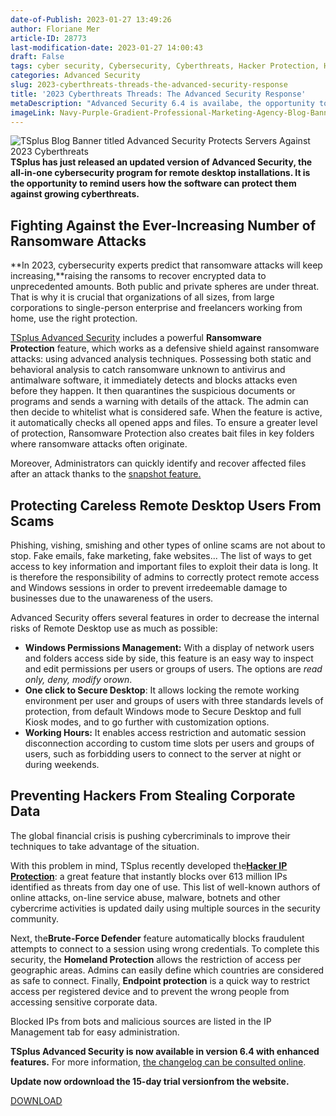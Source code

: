 ```yaml
---
date-of-Publish: 2023-01-27 13:49:26
author: Floriane Mer
article-ID: 28773
last-modification-date: 2023-01-27 14:00:43
draft: False
tags: cyber security, Cybersecurity, Cyberthreats, Hacker Protection, Hackers, it security, News, Ransomware Protection, Remote Access Security, remote desktop security, server security, Users Rights, Windows Permissions
categories: Advanced Security
slug: 2023-cyberthreats-threads-the-advanced-security-response
title: '2023 Cyberthreats Threads: The Advanced Security Response'
metaDescription: "Advanced Security 6.4 is availabe, the opportunity to remind users how the software can protect them against growing cyberthreats."
imageLink: Navy-Purple-Gradient-Professional-Marketing-Agency-Blog-Banner-1024x576.jpg
---
```

![TSplus Blog Banner titled Advanced Security Protects Servers Against 2023 Cyberthreats](/images/Navy-Purple-Gradient-Professional-Marketing-Agency-Blog-Banner-1024x576.jpg)
**TSplus has just released an updated version of Advanced Security, the all-in-one cybersecurity program for remote desktop installations. It is the opportunity to remind users how the software can protect them against growing cyberthreats.**


## Fighting Against the Ever-Increasing Number of Ransomware Attacks


**In 2023, cybersecurity experts predict that ransomware attacks will keep increasing,**raising the ransoms to recover encrypted data to unprecedented amounts. Both public and private spheres are under threat. That is why it is crucial that organizations of all sizes, from large corporations to single-person enterprise and freelancers working from home, use the right protection.

[TSplus Advanced Security](https://tsplus.net/advanced-security/) includes a powerful **Ransomware Protection** feature, which works as a defensive shield against ransomware attacks: using advanced analysis techniques. Possessing both static and behavioral analysis to catch ransomware unknown to antivirus and antimalware software, it immediately detects and blocks attacks even before they happen. It then quarantines the suspicious documents or programs and sends a warning with details of the attack. The admin can then decide to whitelist what is considered safe. When the feature is active, it automatically checks all opened apps and files. To ensure a greater level of protection, Ransomware Protection also creates bait files in key folders where ransomware attacks often originate.

Moreover, Administrators can quickly identify and recover affected files after an attack thanks to the [snapshot feature.](https://tsplus.net/advanced-security/features/#ransomware-protection)


## Protecting Careless Remote Desktop Users From Scams


Phishing, vishing, smishing and other types of online scams are not about to stop. Fake emails, fake marketing, fake websites... The list of ways to get access to key information and important files to exploit their data is long. It is therefore the responsibility of admins to correctly protect remote access and Windows sessions in order to prevent irredeemable damage to businesses due to the unawareness of the users.

Advanced Security offers several features in order to decrease the internal risks of Remote Desktop use as much as possible: 

* **Windows Permissions Management:** With a display of network users and folders access side by side, this feature is an easy way to inspect and edit permissions per users or groups of users. The options are *read only, deny, modify* or*own*.
* **One click to Secure Desktop**: It allows locking the remote working environment per user and groups of users with three standards levels of protection, from default Windows mode to Secure Desktop and full Kiosk modes, and to go further with customization options.
* **Working Hours:** It enables access restriction and automatic session disconnection according to custom time slots per users and groups of users, such as forbidding users to connect to the server at night or during weekends.


## Preventing Hackers From Stealing Corporate Data


The global financial crisis is pushing cybercriminals to improve their techniques to take advantage of the situation.

With this problem in mind, TSplus recently developed the[**Hacker IP Protection**](https://tsplus.net/advanced-security/features/#hacker-protection): a great feature that instantly blocks over 613 million IPs identified as threats from day one of use. This list of well-known authors of online attacks, on-line service abuse, malware, botnets and other cybercrime activities is updated daily using multiple sources in the security community.

Next, the**Brute-Force Defender** feature automatically blocks fraudulent attempts to connect to a session using wrong credentials. To complete this security, the **Homeland Protection** allows the restriction of access per geographic areas. Admins can easily define which countries are considered as safe to connect. Finally, **Endpoint protection** is a quick way to restrict access per registered device and to prevent the wrong people from accessing sensitive corporate data.

Blocked IPs from bots and malicious sources are listed in the IP Management tab for easy administration.

**TSplus Advanced Security is now available in version 6.4 with enhanced features.** For more information, [the changelog can be consulted online](https://dl-files.com/TSplus-Security-changelog.html).

**Update now or****download the 15-day trial version****from the website.**


[DOWNLOAD](https://tsplus.net/download/) 
